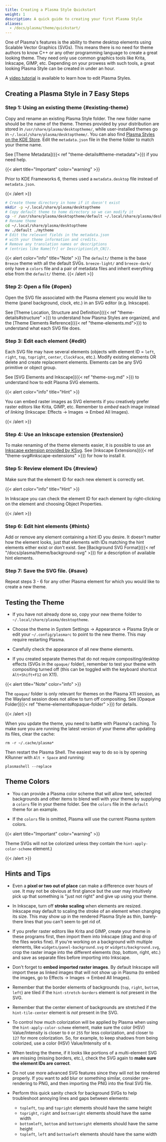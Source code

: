 ```yaml
---
title: Creating a Plasma Style Quickstart
weight: 1
description: A quick guide to creating your first Plasma Style
aliases:
  - /docs/plasma/theme/quickstart/
---
```


One of Plasma's features is the ability to theme desktop elements using Scalable
Vector Graphics (SVGs). This means there is no need for theme authors to know
C++ or any other programming language to create a great looking theme. They
need only use common graphics tools like Krita,
Inkscape, GIMP, etc. Depending on your prowess with such tools, a great
looking Plasma Style can be created in under an hour.

A [video tutorial](https://www.youtube.com/playlist?list=PLX3_anRd8Mp7ibLDlSEJHNzSBaTslFp-x) is available to learn how to edit Plasma Styles.

## Creating a Plasma Style in 7 Easy Steps

### Step 1: Using an existing theme {#existing-theme}

Copy and rename an existing Plasma Style folder. The new folder name should
be the name of the theme. Themes provided by your distribution are stored in `/usr/share/plasma/desktoptheme/`,
while user-installed themes go in `~/.local/share/plasma/desktoptheme/`.
You can also find [Plasma Styles on the KDE Store](https://store.kde.org/browse/cat/104/order/latest/). Edit the `metadata.json` file
in the theme folder to match your theme name.

See [Theme Metadata]({{< ref "theme-details#theme-metadata">}}) if you need help.

{{< alert title="Important" color="warning" >}}

Prior to KDE Frameworks 6, themes used a `metadata.desktop` file instead of `metadata.json`.

{{< /alert >}}

```bash
# Create theme directory in home if it doesn't exist
mkdir -p ~/.local/share/plasma/desktoptheme
# Copy default theme to home directory so we can modify it
cp -r /usr/share/plasma/desktoptheme/default ~/.local/share/plasma/desktoptheme/
# Rename theme
cd ~/.local/share/plasma/desktoptheme
mv ./default ./mytheme
# Edit the relevant fields in the metadata.json
# with your theme information and credits.
# Remove any translation names or descriptions
# (entries like Name[fr] or Description[zh_CN]).
```

{{< alert color="info" title="Note" >}}
The `default/` theme is the base `Breeze` theme with all the default SVGs. `breeze-light/` and `breeze-dark/` only have a `colors` file and a pair of metadata files and inherit everything else from the `default/` theme.
{{< /alert >}}

### Step 2: Open a file {#open}

Open the SVG file associated with the Plasma element you would like to theme
(panel background, clock, etc.) in an SVG editor (e.g. Inkscape).

See [Theme Location, Structure and Definition]({{< ref "theme-details#structure" >}}) to understand how Plasma Styles are organized, and the [Theme Elements Reference]({{< ref "theme-elements.md">}}) to understand what each SVG file does.

### Step 3: Edit each element {#edit}

Each SVG file may have several elements (objects with element ID = `left`,
`right`, `top`, `topright`, `center`, `ClockFace`, etc.). Modify existing elements OR delete
and create replacement elements. Elements can be any SVG primitive or object group.

See [SVG Elements and Inkscape]({{< ref "theme-svg.md" >}}) to understand how to edit Plasma SVG elements.

{{< alert color="info" title="Hint" >}}

You can embed raster images as SVG elements if you creatively prefer raster editors
like Krita, GIMP, etc. Remember to _embed_ each image instead of _linking_ (Inkscape:
Effects -> Images -> Embed All Images).

{{< /alert >}}

### Step 4: Use an Inkscape extension {#extension}

To make renaming of the theme elements easier, it is possible to use an [Inkscape
extension provided by
KSvg](https://invent.kde.org/frameworks/ksvg/-/tree/master/src/tools/inkscape%20extensions). See [Inkscape Extensions]({{< ref "theme-svg#inkscape-extensions" >}}) for how to install it.

### Step 5: Review element IDs {#review}

Make sure that the element ID for each new element is correctly set.

{{< alert color="info" title="Hint" >}}

In Inkscape you can check the element ID for each element by right-clicking on the
element and choosing Object Properties.

{{< /alert >}}

### Step 6: Edit hint elements {#hints}

Add or remove any element containing a hint ID you desire. It doesn't matter how the element looks,
just that elements with IDs matching the hint elements either exist or
don't exist. See [Background SVG Format]({{< ref "/docs/plasma/theme/background-svg" >}}) for a
description of available hint elements.

### Step 7: Save the SVG file. {#save}

Repeat steps 3 - 6 for any other Plasma element for which you would like to
create a new theme.

## Testing the Theme

* If you have not already done so, copy your new theme folder to `~/.local/share/plasma/desktoptheme`.

* Choose the theme in System Settings -> Appearance -> Plasma Style or edit your `~/.config/plasmarc` to point to the new theme. This may require restarting Plasma.

* Carefully check the appearance of all new theme elements.

* If you created separate themes that do not require compositing/desktop effects (SVGs in the `opaque/` folder), remember
to test your theme with compositing turned off (this can be toggled with the keyboard shortcut `Alt+Shift+F12` on X11).

{{< alert title="Note" color="info" >}}

The `opaque/` folder is only relevant for themes on the Plasma X11 session, as the Wayland session does not allow to turn off compositing. See [Opaque Folder]({{< ref "theme-elements#opaque-folder" >}}) for details.

{{< /alert >}}

When you update the theme, you need to battle with Plasma's caching. To make sure
you are running the latest version of your theme after updating its files, clear the cache:

```
rm -r ~/.cache/plasma*
```

Then restart the Plasma Shell. The easiest way to do so is by opening KRunner with `Alt + Space` and running:

```
plasmashell --replace
```

## Theme Colors

* You can provide a Plasma color scheme that will allow text, selected backgrounds and
other items to blend well with your theme by supplying a `colors` file in your theme folder.
See the `colors` file in the `default` theme for an example.

* If the `colors` file is omitted, Plasma will use the current Plasma system colors.

{{< alert title="Important" color="warning" >}}

Theme SVGs will not be colorized unless they contain the `hint-apply-color-scheme` element.)

{{< /alert >}}

## Hints and Tips

* Even a **pixel or two out of place** can make a difference over hours of use. It may not
be obvious at first glance but the user may intuitively pick up that something is "just
not right" and give up using your theme.

* In Inkscape, turn off **stroke scaling** when elements are resized. Inkscape may default
to scaling the stroke of an element when changing its size. This may show up in the rendered
Plasma Style as thin, barely-there lines that you can't seem to get rid of.

* If you prefer raster editors like Krita and GIMP, create your theme in these
programs first, then import them into Inkscape (drag and drop of the files works fine). If
you're working on a background with multiple elements, like `widgets/panel-background.svg` or `widgets/background.svg`, crop the raster image into the different elements (top, bottom, right,
etc.) and save as separate files before importing into Inkscape.

* Don't forget to **embed imported raster images**. By default Inkscape will import these
as linked images that will not show up in Plasma (to embed the images, go to Effects ->
Images -> Embed All Images).

* Remember that the border elements of backgrounds (`top`, `right`, `bottom`, `left`) are tiled if the
`hint-stretch-borders` element is *not* present in the SVG.

* Remember that the center element of backgrounds are stretched if the `hint-tile-center`
element is *not* present in the SVG.

* To control how much colorization will be applied by Plasma when using the
`hint-apply-color-scheme` element, make sure the color (HSV) Value/Intensity is closer to `0`
or `255` for less colorization, and closer to `127` for more colorization. So, for example, to
keep shadows from being colorized, use a color (HSV) Value/Intensity of `0`.

* When testing the theme, if it looks like portions of a multi-element SVG are missing
(missing borders, etc.), check the SVG again to **make sure the element IDs are correct**.

* Do not use more advanced SVG features since they will not be rendered properly. If you
want to add blur or something similar, consider pre-rendering to PNG, and then importing the
PNG into the final SVG file.

* Perform this quick sanity check for background SVGs to help troubleshoot annoying lines
and gaps between elements:

  * `topleft`, `top` and `topright` elements should have the same height
  * `topright`, `right` and `bottomright` elements should have the same width
  * `bottomleft`, `bottom` and `bottomright` elements should have the same height
  * `topleft`, `left` and `bottomleft` elements should have the same width
